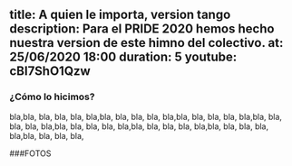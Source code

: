 title: A quien le importa, version tango
description: Para el PRIDE 2020 hemos hecho nuestra version de este himno del colectivo.
at: 25/06/2020 18:00
duration: 5
youtube: cBI7ShO1Qzw
----
### ¿Cómo lo hicimos?

bla,bla, bla, bla, bla, bla,bla, bla, bla, bla, bla,bla, bla, bla, bla, bla,bla, bla, bla, bla, bla,bla, bla, bla, bla, bla,bla, bla, bla, bla, bla,bla, bla, bla, bla, bla,bla, bla, bla, bla,

###FOTOS
